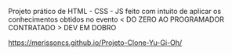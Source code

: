 Projeto prático de HTML - CSS - JS feito com intuito de aplicar os conhecimentos obtidos no evento < DO ZERO AO PROGRAMADOR CONTRATADO > DEV EM DOBRO

https://merissoncs.github.io/Projeto-Clone-Yu-Gi-Oh/
